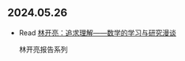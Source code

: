 2024.05.26
---

- Read [林开亮：追求理解——数学的学习与研究漫谈]([2024/2024.03.md](https://mp.weixin.qq.com/s/JnNJ4td9MlpfSQfYFK6XqQ))

  林开亮报告系列



